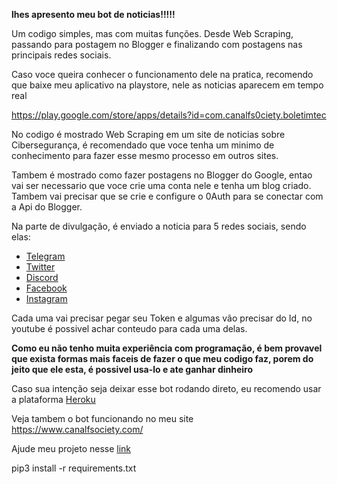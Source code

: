 **lhes apresento meu bot de noticias!!!!!**

Um codigo simples, mas com muitas funções. Desde Web Scraping, passando para postagem no Blogger e finalizando com postagens nas principais redes sociais.

Caso voce queira conhecer o funcionamento dele na pratica, recomendo que baixe meu aplicativo na playstore, nele as noticias aparecem em tempo real

https://play.google.com/store/apps/details?id=com.canalfs0ciety.boletimtec

No codigo é mostrado Web Scraping em um site de noticias sobre Cibersegurança, é recomendado que voce tenha um minimo de conhecimento para fazer esse mesmo processo em outros sites.

Tambem é mostrado como fazer postagens no Blogger do Google, entao vai ser necessario que voce crie uma conta nele e tenha um blog criado. Tambem vai precisar que se crie e configure o 0Auth para se conectar com a Api do Blogger.

Na parte de divulgação, é enviado a noticia para 5 redes sociais, sendo elas:

- [Telegram](https://t.me/Samir_News)
- [Twitter](https://twitter.com/CanalFs0ciety)
- [Discord](https://discord.gg/ptuamdhd)
- [Facebook](https://www.facebook.com/canalfsociety)
- [Instagram](https://www.instagram.com/samir_news)

Cada uma vai precisar pegar seu Token e algumas vão precisar do Id, no youtube é possivel achar conteudo para cada uma delas.

**Como eu não tenho muita experiência com programação, é bem provavel que exista formas mais faceis de fazer o que meu codigo faz, porem do jeito que ele esta, é possivel usa-lo e ate ganhar dinheiro**

Caso sua intenção seja deixar esse bot rodando direto, eu recomendo usar a plataforma [Heroku](https://heroku.com/)

Veja tambem o bot funcionando no meu site https://www.canalfsociety.com/

Ajude meu projeto nesse [link](https://apoia.se/samirnews)

pip3 install -r requirements.txt
